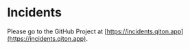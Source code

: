 # Incidents

Please go to the GitHub Project at [https://incidents.qiton.app](https://incidents.qiton.app).
